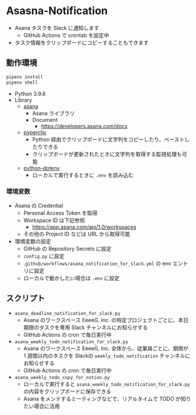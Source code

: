 # Asasna-Notification

- Asana タスクを Slack に通知します
    - GitHub Actions で crontab を設定中
- タスク情報をクリップボードにコピーすることもできます

## 動作環境

```sh
pipenv install
pipenv shell
```

- Python 3.9.6
- Library
    - [asana](https://github.com/Asana/python-asana)
        - Asana ライブラリ
        - Document
            - https://developers.asana.com/docs
    - [pyperclip](https://github.com/asweigart/pyperclip)
        - Python 経由でクリップボードに文字列をコピーしたり、ペーストしたりできる
        - クリップボードが更新されたときに文字列を取得する監視処理も可能
    - [python-dotenv](https://github.com/theskumar/python-dotenv)
        - ローカルで実行するときに `.env` を読み込む

### 環境変数

- Asana の Credential
    - Personal Access Token を取得
    - Workspace ID は下記参照
        - https://app.asana.com/api/1.0/workspaces
    - その他の Project ID などは URL から取得可能
- 環境変数の設定
    - GitHub の Repository Secrets に設定
    - `config.py` に設定
    - .`github/workflows/asana_notification_for_slack.yml` の env エントリに設定
    - ローカルで動かしたい場合は `.env` に設定

## スクリプト

- `asana_deadline_notification_for_slack.py`
    - Asana のワークスペース EeeeG, Inc. の特定プロジェクトごとに、本日期限のタスクを専用 Slack チャンネルにお知らせする
    - GitHub Actions の cron で毎日実行中
- `asana_weekly_todo_notification_for_slack.py`
    - Asana のワークスペース EeeeG, Inc. 全体から、従業員ごとに、期限が 1 週間以内のタスクを Slackの `weekly_todo_notification` チャンネルにお知らせする
    - GitHub Actions の cron で毎日実行中
- `asana_weekly_todo_copy_for_notion.py`
    - ローカルで実行すると `asana_weekly_todo_notification_for_slack.py` の内容をクリップボードに保存できる
    - Asana をメンテするミーティングなどで、リアルタイムで TODO が知りたい場合に活用
